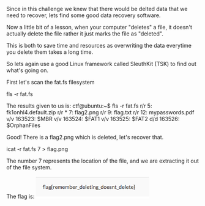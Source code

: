 Since in this challenge we knew that there would be delted data that we need to recover, lets find some good data recovery software.

Now a little bit of a lesson, when your computer "deletes" a file, it doesn't actually delete the file rather it just marks the file as "deleted".

This is both to save time and resources as overwriting the data everytime you delete them takes a long time.

So lets again use a good Linux framework called SleuthKit (TSK) to find out what's going on.

First let's scan the fat.fs filesystem

fls -r fat.fs

The results given to us is:
ctf@ubuntu:~$ fls -r fat.fs 
r/r 5:	fk1onhl4.default.zip
r/r * 7:	flag2.png
r/r 9:	flag.txt
r/r 12:	mypasswords.pdf
v/v 163523:	$MBR
v/v 163524:	$FAT1
v/v 163525:	$FAT2
d/d 163526:	$OrphanFiles

Good! There is a flag2.png which is deleted, let's recover that.

icat -r fat.fs 7 > flag.png

The number 7 represents the location of the file, and we are extracting it out of the file system.

The flag is:
![Mount_Image](/Herbert/Mount_Image/solution.png?raw=true)
